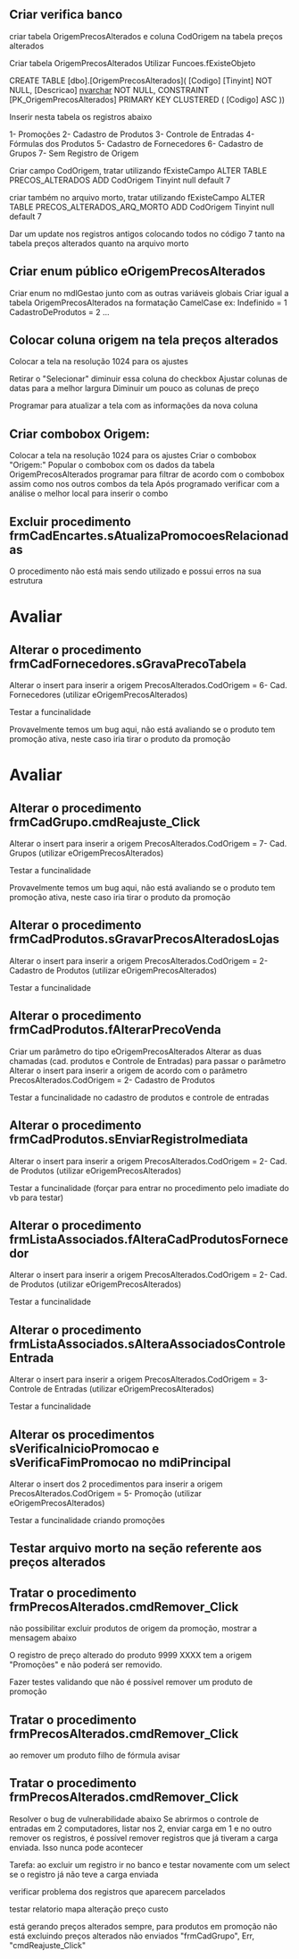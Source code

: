 ## Criar verifica banco

criar tabela OrigemPrecosAlterados e coluna CodOrigem na tabela preços alterados 

Criar tabela OrigemPrecosAlterados
Utilizar Funcoes.fExisteObjeto

 CREATE TABLE [dbo].[OrigemPrecosAlterados](
	[Codigo] [Tinyint] NOT NULL,
	[Descricao] [nvarchar](50) NOT NULL,
 CONSTRAINT [PK_OrigemPrecosAlterados] PRIMARY KEY CLUSTERED 
(
	[Codigo] ASC
))

Inserir nesta tabela os registros abaixo

1- Promoções
2- Cadastro de Produtos
3- Controle de Entradas
4- Fórmulas dos Produtos
5- Cadastro de Fornecedores
6- Cadastro de Grupos
7- Sem Registro de Origem

Criar campo CodOrigem, tratar utilizando fExisteCampo
ALTER TABLE PRECOS_ALTERADOS ADD CodOrigem Tinyint null default 7

criar também no arquivo morto, tratar utilizando fExisteCampo
ALTER TABLE PRECOS_ALTERADOS_ARQ_MORTO ADD CodOrigem Tinyint null default 7

Dar um update nos registros antigos colocando todos no código 7 tanto na tabela preços alterados quanto na arquivo morto

## Criar enum público eOrigemPrecosAlterados
Criar enum no mdlGestao junto com as outras variáveis globais
Criar igual a tabela OrigemPrecosAlterados na formatação CamelCase
ex:
Indefinido = 1
CadastroDeProdutos = 2
...

## Colocar coluna origem na tela preços alterados 
Colocar a tela na resolução 1024 para os ajustes

Retirar o "Selecionar" diminuir essa coluna do checkbox 
Ajustar colunas de datas para a melhor largura
Diminuir um pouco as colunas de preço

Programar para atualizar a tela com as informações da nova coluna

## Criar combobox Origem:
Colocar a tela na resolução 1024 para os ajustes
Criar o combobox "Origem:"
Popular o combobox com os dados da tabela OrigemPrecosAlterados
programar para filtrar de acordo com o combobox assim como nos outros combos da tela
Após programado verificar com a análise o melhor local para inserir o combo

## Excluir procedimento frmCadEncartes.sAtualizaPromocoesRelacionadas
O procedimento não está mais sendo utilizado e possui erros na sua estrutura


# Avaliar
## Alterar o procedimento frmCadFornecedores.sGravaPrecoTabela
Alterar o insert para inserir a origem
PrecosAlterados.CodOrigem = 6- Cad. Fornecedores (utilizar eOrigemPrecosAlterados)

Testar a funcinalidade

Provavelmente temos um bug aqui, não está avaliando se o produto tem promoção ativa, neste caso iria tirar o produto da promoção


# Avaliar
## Alterar o procedimento frmCadGrupo.cmdReajuste_Click
Alterar o insert para inserir a origem
PrecosAlterados.CodOrigem = 7- Cad. Grupos (utilizar eOrigemPrecosAlterados)

Testar a funcinalidade

Provavelmente temos um bug aqui, não está avaliando se o produto tem promoção ativa, neste caso iria tirar o produto da promoção


## Alterar o procedimento frmCadProdutos.sGravarPrecosAlteradosLojas

Alterar o insert para inserir a origem
PrecosAlterados.CodOrigem = 2- Cadastro de Produtos (utilizar eOrigemPrecosAlterados)

Testar a funcinalidade


## Alterar o procedimento frmCadProdutos.fAlterarPrecoVenda

Criar um parâmetro do tipo eOrigemPrecosAlterados
Alterar as duas chamadas (cad. produtos e Controle de Entradas) para passar o parâmetro
Alterar o insert para inserir a origem de acordo com o parâmetro
PrecosAlterados.CodOrigem = 2- Cadastro de Produtos 

Testar a funcinalidade no cadastro de produtos e controle de entradas


## Alterar o procedimento frmCadProdutos.sEnviarRegistroImediata

Alterar o insert para inserir a origem
PrecosAlterados.CodOrigem = 2- Cad. de Produtos (utilizar eOrigemPrecosAlterados)

Testar a funcinalidade (forçar para entrar no procedimento pelo imadiate do vb para testar)




## Alterar o procedimento frmListaAssociados.fAlteraCadProdutosFornecedor

Alterar o insert para inserir a origem
PrecosAlterados.CodOrigem = 2- Cad. de Produtos (utilizar eOrigemPrecosAlterados)

Testar a funcinalidade



## Alterar o procedimento frmListaAssociados.sAlteraAssociadosControleEntrada

Alterar o insert para inserir a origem
PrecosAlterados.CodOrigem = 3- Controle de Entradas (utilizar eOrigemPrecosAlterados)

Testar a funcinalidade


## Alterar os procedimentos sVerificaInicioPromocao e sVerificaFimPromocao no mdiPrincipal

Alterar o insert dos 2 procedimentos para inserir a origem
PrecosAlterados.CodOrigem = 5- Promoção (utilizar eOrigemPrecosAlterados)

Testar a funcinalidade criando promoções




## Testar arquivo morto na seção referente aos preços alterados



## Tratar o procedimento frmPrecosAlterados.cmdRemover_Click
não possibilitar excluir produtos de origem da promoção, mostrar a mensagem abaixo

O registro de preço alterado do produto 9999 XXXX tem a origem "Promoções" e não poderá ser removido.

Fazer testes validando que não é possível remover um produto de promoção 


## Tratar o procedimento frmPrecosAlterados.cmdRemover_Click
ao remover um produto filho de fórmula avisar


## Tratar o procedimento frmPrecosAlterados.cmdRemover_Click
Resolver o bug de vulnerabilidade abaixo
Se abrirmos o controle de entradas em 2 computadores, listar nos 2, enviar carga em 1 e no outro remover os registros, é possível
remover registros que já tiveram a carga enviada. Isso nunca pode acontecer

Tarefa: ao excluir um registro ir no banco e testar novamente com um select se o registro já não teve a carga enviada




verificar problema dos registros que aparecem parcelados 

testar relatorio mapa alteração preço custo





está gerando preços alterados sempre, para produtos em promoção 
não está excluindo preços alterados não enviados 
"frmCadGrupo", Err, "cmdReajuste_Click"